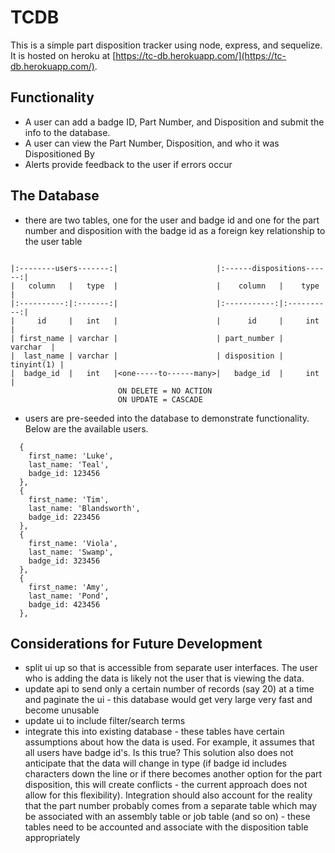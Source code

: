 # TCDB

This is a simple part disposition tracker using node, express, and sequelize.  It is hosted on heroku at [https://tc-db.herokuapp.com/](https://tc-db.herokuapp.com/). 

## Functionality

* A user can add a badge ID, Part Number, and Disposition and submit the info to the database.
* A user can view the Part Number, Disposition, and who it was Dispositioned By
* Alerts provide feedback to the user if errors occur

## The Database

* there are two tables, one for the user and badge id and one for the part number and disposition with the badge id as a foreign key relationship to the user table

```
    
|:--------users-------:|                      |:------dispositions------:|       
|   column   |   type  |                      |    column   |    type    |
|:----------:|:-------:|                      |:-----------:|:----------:|
|     id     |   int   |                      |      id     |     int    |
| first_name | varchar |                      | part_number |   varchar  |
|  last_name | varchar |                      | disposition | tinyint(1) |
|  badge_id  |   int   |<one-----to------many>|   badge_id  |     int    |
                        ON DELETE = NO ACTION
                        ON UPDATE = CASCADE
```


* users are pre-seeded into the database to demonstrate functionality.  Below are the available users.

```
  {
    first_name: 'Luke',
    last_name: 'Teal',
    badge_id: 123456
  },
  {
    first_name: 'Tim',
    last_name: 'Blandsworth',
    badge_id: 223456
  },
  {
    first_name: 'Viola',
    last_name: 'Swamp',
    badge_id: 323456
  },
  {
    first_name: 'Amy',
    last_name: 'Pond',
    badge_id: 423456
  },
```

## Considerations for Future Development
* split ui up so that is accessible from separate user interfaces. The user who is adding the data is likely not the user that is viewing the data.
* update api to send only a certain number of records (say 20) at a time and paginate the ui - this database would get very large very fast and become unusable
* update ui to include filter/search terms
* integrate this into existing database - these tables have certain assumptions about how the data is used.  For example, it assumes that all users have badge id's.  Is this true? This solution also does not anticipate that the data will change in type (if badge id includes characters down the line or if there becomes another option for the part disposition, this will create conflicts - the current approach does not allow for this flexibility).  Integration should also account for the reality that the part number probably comes from a separate table which may be associated with an assembly table or job table (and so on) - these tables need to be accounted and associate with the disposition table appropriately
